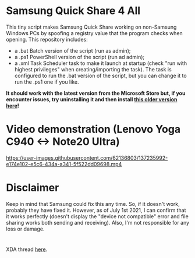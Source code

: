 # Samsung Quick Share 4 All
This tiny script makes Samsung Quick Share working on non-Samsung Windows PCs by spoofing a registry value that the program checks when opening.
This repository includes:
- a .bat Batch version of the script (run as admin);
- a .ps1 PowerShell version of the script (run ad admin);
- a .xml Task Scheduler task to make it launch at startup (check "run with highest privileges" when creating/importing the task). The task is configured to run the .bat version of the script, but you can change it to run the .ps1 one if you like.

**It should work with the latest version from the Microsoft Store but, if you encounter issues, try uninstalling it and then install [this older version here](https://www.mediafire.com/file/ep7v6qbk5gmrx8i/SAMSUNGELECTRONICSCoLtd.SamsungQuickShare_1.0.78.0_neutral___wyx1vj98g3asy.Msixbundle/file)!**

# Video demonstration (Lenovo Yoga C940 <-> Note20 Ultra)
https://user-images.githubusercontent.com/62136803/137235992-e174e102-e5c6-434a-a341-5f522dd09698.mp4

# Disclaimer
Keep in mind that Samsung could fix this any time. So, if it doesn't work, probably they have fixed it. However, as of July 1st 2021, I can confirm that it works perfectly (doesn't display the "device not compatible" error and file sharing works both sending and receiving). Also, I'm not responsible for any loss or damage.

# 
XDA thread [here](https://forum.xda-developers.com/t/samsung-quick-share-4-all-use-it-on-non-samsung-pcs.4347077/).
